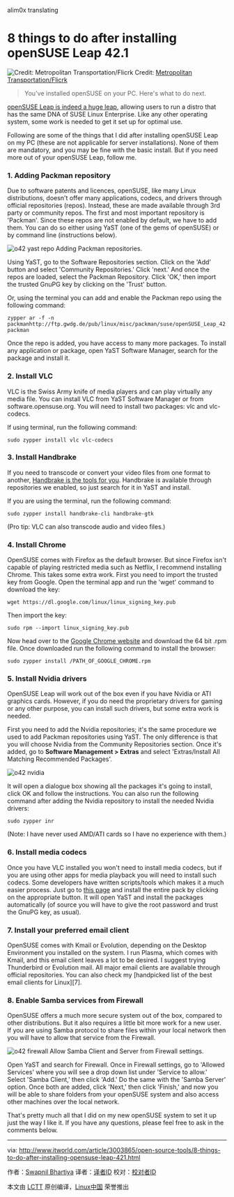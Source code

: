 alim0x translating

8 things to do after installing openSUSE Leap 42.1
================================================================================
![Credit: Metropolitan Transportation/Flicrk](http://images.techhive.com/images/article/2015/11/things-to-do-100626947-primary.idge.jpg)
Credit: [Metropolitan Transportation/Flicrk][1] 

> You've installed openSUSE on your PC. Here's what to do next.

[openSUSE Leap is indeed a huge leap][2], allowing users to run a distro that has the same DNA of SUSE Linux Enterprise. Like any other operating system, some work is needed to get it set up for optimal use.

Following are some of the things that I did after installing openSUSE Leap on my PC (these are not applicable for server installations). None of them are mandatory, and you may be fine with the basic install. But if you need more out of your openSUSE Leap, follow me. 

### 1. Adding Packman repository ###

Due to software patents and licences, openSUSE, like many Linux distributions, doesn't offer many applications, codecs, and drivers through official repositories (repos). Instead, these are made available through 3rd party or community repos. The first and most important repository is 'Packman'. Since these repos are not enabled by default, we have to add them. You can do so either using YaST (one of the gems of openSUSE) or by command line (instructions below).

![o42 yast repo](http://images.techhive.com/images/article/2015/11/o42-yast-repo-100626952-large970.idge.png)
Adding Packman repositories.

Using YaST, go to the Software Repositories section. Click on the 'Add’ button and select 'Community Repositories.' Click 'next.' And once the repos are loaded, select the Packman Repository. Click 'OK,' then import the trusted GnuPG key by clicking on the 'Trust' button.

Or, using the terminal you can add and enable the Packman repo using the following command:

    zypper ar -f -n packmanhttp://ftp.gwdg.de/pub/linux/misc/packman/suse/openSUSE_Leap_42.1/ packman

Once the repo is added, you have access to many more packages. To install any application or package, open YaST Software Manager, search for the package and install it.

### 2. Install VLC ###

VLC is the Swiss Army knife of media players and can play virtually any media file. You can install VLC from YaST Software Manager or from software.opensuse.org. You will need to install two packages: vlc and vlc-codecs.

If using terminal, run the following command:

    sudo zypper install vlc vlc-codecs

### 3. Install Handbrake ###

If you need to transcode or convert your video files from one format to another, [Handbrake is the tools for you][3]. Handbrake is available through repositories we enabled, so just search for it in YaST and install.

If you are using the terminal, run the following command:

    sudo zypper install handbrake-cli handbrake-gtk

(Pro tip: VLC can also transcode audio and video files.)

### 4. Install Chrome ###

OpenSUSE comes with Firefox as the default browser. But since Firefox isn't capable of playing restricted media such as Netflix, I recommend installing Chrome. This takes some extra work. First you need to import the trusted key from Google. Open the terminal app and run the 'wget' command to download the key:

    wget https://dl.google.com/linux/linux_signing_key.pub

Then import the key:

    sudo rpm --import linux_signing_key.pub

Now head over to the [Google Chrome website][4] and download the 64 bit .rpm file. Once downloaded run the following command to install the browser:

    sudo zypper install /PATH_OF_GOOGLE_CHROME.rpm

### 5. Install Nvidia drivers ###

OpenSUSE Leap will work out of the box even if you have Nvidia or ATI graphics cards. However, if you do need the proprietary drivers for gaming or any other purpose, you can install such drivers, but some extra work is needed.

First you need to add the Nvidia repositories; it's the same procedure we used to add Packman repositories using YaST. The only difference is that you will choose Nvidia from the Community Repositories section. Once it's added, go to **Software Management > Extras** and select 'Extras/Install All Matching Recommended Packages'.

![o42 nvidia](http://images.techhive.com/images/article/2015/11/o42-nvidia-100626950-large.idge.png)

It will open a dialogue box showing all the packages it's going to install, click OK and follow the instructions. You can also run the following command after adding the Nvidia repository to install the needed Nvidia drivers:

    sudo zypper inr

(Note: I have never used AMD/ATI cards so I have no experience with them.)

### 6. Install media codecs ###

Once you have VLC installed you won't need to install media codecs, but if you are using other apps for media playback you will need to install such codecs. Some developers have written scripts/tools which makes it a much easier process. Just go to [this page][5] and install the entire pack by clicking on the appropriate button. It will open YaST and install the packages automatically (of source you will have to give the root password and trust the GnuPG key, as usual).

### 7. Install your preferred email client ###

OpenSUSE comes with Kmail or Evolution, depending on the Desktop Environment you installed on the system. I run Plasma, which comes with Kmail, and this email client leaves a lot to be desired.  I suggest trying Thunderbird or Evolution mail. All major email clients are available through official repositories. You can also check my [handpicked list of the best email clients for Linux][7].

### 8. Enable Samba services from Firewall ###

OpenSUSE offers a much more secure system out of the box, compared to other distributions. But it also requires a little bit more work for a new user. If you are using Samba protocol to share files within your local network then you will have to allow that service from the Firewall.

![o42 firewall](http://images.techhive.com/images/article/2015/11/o42-firewall-100626948-large970.idge.png)
Allow Samba Client and Server from Firewall settings.

Open YaST and search for Firewall. Once in Firewall settings, go to 'Allowed Services' where you will see a drop down list under 'Service to allow.' Select 'Samba Client,' then click 'Add.' Do the same with the 'Samba Server' option. Once both are added, click 'Next,' then click 'Finish,' and now you will be able to share folders from your openSUSE system and also access other machines over the local network.

That's pretty much all that I did on my new openSUSE system to set it up just the way I like it. If you have any questions, please feel free to ask in the comments below. 

--------------------------------------------------------------------------------

via: http://www.itworld.com/article/3003865/open-source-tools/8-things-to-do-after-installing-opensuse-leap-421.html

作者：[Swapnil Bhartiya][a]
译者：[译者ID](https://github.com/译者ID)
校对：[校对者ID](https://github.com/校对者ID)

本文由 [LCTT](https://github.com/LCTT/TranslateProject) 原创编译，[Linux中国](https://linux.cn/) 荣誉推出

[a]:http://www.itworld.com/author/Swapnil-Bhartiya/
[1]:https://www.flickr.com/photos/mtaphotos/11200079265/
[2]:https://www.linux.com/news/software/applications/865760-opensuse-leap-421-review-the-most-mature-linux-distribution
[3]:https://www.linux.com/learn/tutorials/857788-how-to-convert-videos-in-linux-using-the-command-line
[4]:https://www.google.com/intl/en/chrome/browser/desktop/index.html#brand=CHMB&utm_campaign=en&utm_source=en-ha-na-us-sk&utm_medium=ha
[5]:http://opensuse-community.org/
[6]:http://www.itworld.com/article/2875981/the-5-best-open-source-email-clients-for-linux.html
